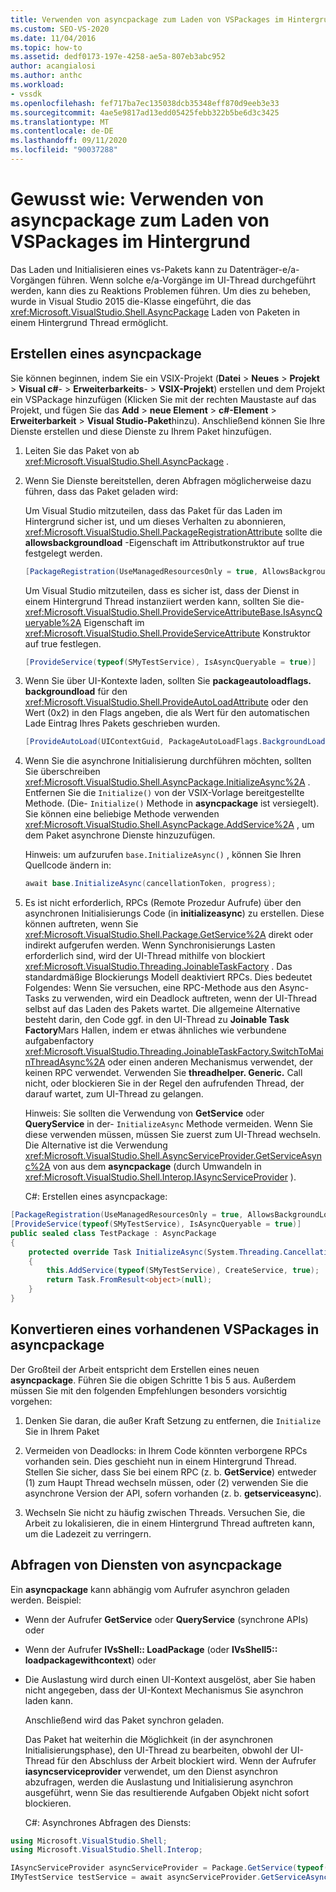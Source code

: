 ```yaml
---
title: Verwenden von asyncpackage zum Laden von VSPackages im Hintergrund
ms.custom: SEO-VS-2020
ms.date: 11/04/2016
ms.topic: how-to
ms.assetid: dedf0173-197e-4258-ae5a-807eb3abc952
author: acangialosi
ms.author: anthc
ms.workload:
- vssdk
ms.openlocfilehash: fef717ba7ec135038dcb35348eff870d9eeb3e33
ms.sourcegitcommit: 4ae5e9817ad13edd05425febb322b5be6d3c3425
ms.translationtype: MT
ms.contentlocale: de-DE
ms.lasthandoff: 09/11/2020
ms.locfileid: "90037288"
---
```

# <a name="how-to-use-asyncpackage-to-load-vspackages-in-the-background"></a>Gewusst wie: Verwenden von asyncpackage zum Laden von VSPackages im Hintergrund
Das Laden und Initialisieren eines vs-Pakets kann zu Datenträger-e/a-Vorgängen führen. Wenn solche e/a-Vorgänge im UI-Thread durchgeführt werden, kann dies zu Reaktions Problemen führen. Um dies zu beheben, wurde in Visual Studio 2015 die-Klasse eingeführt, die das  <xref:Microsoft.VisualStudio.Shell.AsyncPackage> Laden von Paketen in einem Hintergrund Thread ermöglicht.

## <a name="create-an-asyncpackage"></a>Erstellen eines asyncpackage
 Sie können beginnen, indem Sie ein VSIX-Projekt (**Datei**  >  **Neues**  >  **Projekt**  >  **Visual c#**-  >  **Erweiterbarkeits**-  >  **VSIX-Projekt**) erstellen und dem Projekt ein VSPackage hinzufügen (Klicken Sie mit der rechten Maustaste auf das Projekt, und fügen Sie das **Add**  >  **neue Element**  >  **c#-Element**  >  **Erweiterbarkeit**  >  **Visual Studio-Paket**hinzu). Anschließend können Sie Ihre Dienste erstellen und diese Dienste zu Ihrem Paket hinzufügen.

1. Leiten Sie das Paket von ab <xref:Microsoft.VisualStudio.Shell.AsyncPackage> .

2. Wenn Sie Dienste bereitstellen, deren Abfragen möglicherweise dazu führen, dass das Paket geladen wird:

    Um Visual Studio mitzuteilen, dass das Paket für das Laden im Hintergrund sicher ist, und um dieses Verhalten zu abonnieren, <xref:Microsoft.VisualStudio.Shell.PackageRegistrationAttribute> sollte die **allowsbackgroundload** -Eigenschaft im Attributkonstruktor auf true festgelegt werden.

   ```csharp
   [PackageRegistration(UseManagedResourcesOnly = true, AllowsBackgroundLoading = true)]

   ```

    Um Visual Studio mitzuteilen, dass es sicher ist, dass der Dienst in einem Hintergrund Thread instanziiert werden kann, sollten Sie die- <xref:Microsoft.VisualStudio.Shell.ProvideServiceAttributeBase.IsAsyncQueryable%2A> Eigenschaft im <xref:Microsoft.VisualStudio.Shell.ProvideServiceAttribute> Konstruktor auf true festlegen.

   ```csharp
   [ProvideService(typeof(SMyTestService), IsAsyncQueryable = true)]

   ```

3. Wenn Sie über UI-Kontexte laden, sollten Sie **packageautoloadflags. backgroundload** für den <xref:Microsoft.VisualStudio.Shell.ProvideAutoLoadAttribute> oder den Wert (0x2) in den Flags angeben, die als Wert für den automatischen Lade Eintrag Ihres Pakets geschrieben wurden.

   ```csharp
   [ProvideAutoLoad(UIContextGuid, PackageAutoLoadFlags.BackgroundLoad)]

   ```

4. Wenn Sie die asynchrone Initialisierung durchführen möchten, sollten Sie überschreiben <xref:Microsoft.VisualStudio.Shell.AsyncPackage.InitializeAsync%2A> . Entfernen Sie die `Initialize()` von der VSIX-Vorlage bereitgestellte Methode. (Die- `Initialize()` Methode in **asyncpackage** ist versiegelt). Sie können eine beliebige Methode verwenden <xref:Microsoft.VisualStudio.Shell.AsyncPackage.AddService%2A> , um dem Paket asynchrone Dienste hinzuzufügen.

    Hinweis: um aufzurufen `base.InitializeAsync()` , können Sie Ihren Quellcode ändern in:

   ```csharp
   await base.InitializeAsync(cancellationToken, progress);
   ```

5. Es ist nicht erforderlich, RPCs (Remote Prozedur Aufrufe) über den asynchronen Initialisierungs Code (in **initializeasync**) zu erstellen. Diese können auftreten, wenn Sie <xref:Microsoft.VisualStudio.Shell.Package.GetService%2A> direkt oder indirekt aufgerufen werden.  Wenn Synchronisierungs Lasten erforderlich sind, wird der UI-Thread mithilfe von blockiert <xref:Microsoft.VisualStudio.Threading.JoinableTaskFactory> . Das standardmäßige Blockierungs Modell deaktiviert RPCs. Dies bedeutet Folgendes: Wenn Sie versuchen, eine RPC-Methode aus den Async-Tasks zu verwenden, wird ein Deadlock auftreten, wenn der UI-Thread selbst auf das Laden des Pakets wartet. Die allgemeine Alternative besteht darin, den Code ggf. in den UI-Thread zu **Joinable Task Factory**Mars Hallen, indem er etwas ähnliches wie verbundene aufgabenfactory <xref:Microsoft.VisualStudio.Threading.JoinableTaskFactory.SwitchToMainThreadAsync%2A> oder einen anderen Mechanismus verwendet, der keinen RPC verwendet.  Verwenden Sie **threadhelper. Generic.** Call nicht, oder blockieren Sie in der Regel den aufrufenden Thread, der darauf wartet, zum UI-Thread zu gelangen.

    Hinweis: Sie sollten die Verwendung von **GetService** oder **QueryService** in der- `InitializeAsync` Methode vermeiden. Wenn Sie diese verwenden müssen, müssen Sie zuerst zum UI-Thread wechseln. Die Alternative ist die Verwendung <xref:Microsoft.VisualStudio.Shell.AsyncServiceProvider.GetServiceAsync%2A> von aus dem **asyncpackage** (durch Umwandeln in <xref:Microsoft.VisualStudio.Shell.Interop.IAsyncServiceProvider> ).

   C#: Erstellen eines asyncpackage:

```csharp
[PackageRegistration(UseManagedResourcesOnly = true, AllowsBackgroundLoading = true)]
[ProvideService(typeof(SMyTestService), IsAsyncQueryable = true)]
public sealed class TestPackage : AsyncPackage
{
    protected override Task InitializeAsync(System.Threading.CancellationToken cancellationToken, IProgress<ServiceProgressData> progress)
    {
        this.AddService(typeof(SMyTestService), CreateService, true);
        return Task.FromResult<object>(null);
    }
}
```

## <a name="convert-an-existing-vspackage-to-asyncpackage"></a>Konvertieren eines vorhandenen VSPackages in asyncpackage
 Der Großteil der Arbeit entspricht dem Erstellen eines neuen **asyncpackage**. Führen Sie die obigen Schritte 1 bis 5 aus. Außerdem müssen Sie mit den folgenden Empfehlungen besonders vorsichtig vorgehen:

1. Denken Sie daran, die außer Kraft Setzung zu entfernen, die `Initialize` Sie in Ihrem Paket

2. Vermeiden von Deadlocks: in Ihrem Code könnten verborgene RPCs vorhanden sein. Dies geschieht nun in einem Hintergrund Thread. Stellen Sie sicher, dass Sie bei einem RPC (z. b. **GetService**) entweder (1) zum Haupt Thread wechseln müssen, oder (2) verwenden Sie die asynchrone Version der API, sofern vorhanden (z. b. **getserviceasync**).

3. Wechseln Sie nicht zu häufig zwischen Threads. Versuchen Sie, die Arbeit zu lokalisieren, die in einem Hintergrund Thread auftreten kann, um die Ladezeit zu verringern.

## <a name="querying-services-from-asyncpackage"></a>Abfragen von Diensten von asyncpackage
 Ein **asyncpackage** kann abhängig vom Aufrufer asynchron geladen werden. Beispiel:

- Wenn der Aufrufer **GetService** oder **QueryService** (synchrone APIs) oder

- Wenn der Aufrufer **IVsShell:: LoadPackage** (oder **IVsShell5:: loadpackagewithcontext**) oder

- Die Auslastung wird durch einen UI-Kontext ausgelöst, aber Sie haben nicht angegeben, dass der UI-Kontext Mechanismus Sie asynchron laden kann.

  Anschließend wird das Paket synchron geladen.

  Das Paket hat weiterhin die Möglichkeit (in der asynchronen Initialisierungsphase), den UI-Thread zu bearbeiten, obwohl der UI-Thread für den Abschluss der Arbeit blockiert wird. Wenn der Aufrufer **iasyncserviceprovider** verwendet, um den Dienst asynchron abzufragen, werden die Auslastung und Initialisierung asynchron ausgeführt, wenn Sie das resultierende Aufgaben Objekt nicht sofort blockieren.

  C#: Asynchrones Abfragen des Diensts:

```csharp
using Microsoft.VisualStudio.Shell;
using Microsoft.VisualStudio.Shell.Interop;

IAsyncServiceProvider asyncServiceProvider = Package.GetService(typeof(SAsyncServiceProvider)) as IAsyncServiceProvider;
IMyTestService testService = await asyncServiceProvider.GetServiceAsync(typeof(SMyTestService)) as IMyTestService;
```
